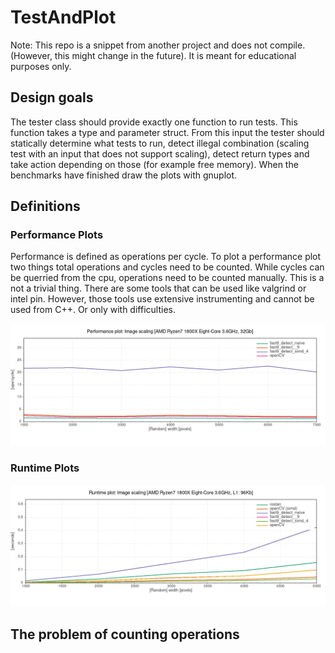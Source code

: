 # TestAndPlot
Note: This repo is a snippet from another project and does not compile. (However, this might change in the future). It is meant for educational purposes only.

## Design goals
The tester class should provide exactly one function to run tests. This function takes a type and parameter struct. From this input the tester should statically determine what tests to run, detect illegal combination (scaling test with an input that does not support scaling), detect return types and take action depending on those (for example free memory).
When the benchmarks have finished draw the plots with gnuplot.  

## Definitions
### Performance Plots
Performance is defined as operations per cycle. To plot a performance plot two things total operations and cycles need to be counted. While cycles can be querried from the cpu, operations need to be counted manually. This is a not a trivial thing.
There are some tools that can be used like valgrind or intel pin. However, those tools use extensive instrumenting and cannot be used from C++. Or only with difficulties. 

![alt text](data/perf_img_all.png "Example Performance Plot")

### Runtime Plots

![alt text](data/rt_img_all.png "Example Runtime Plot")

## The problem of counting operations